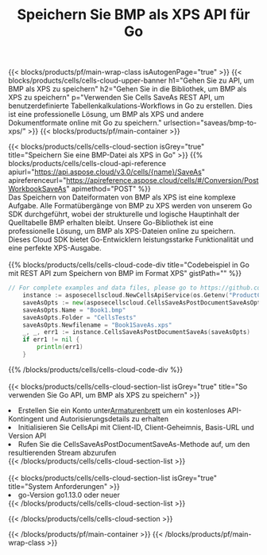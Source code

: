 ﻿---
title:  Speichern Sie BMP als XPS API für Go
description:  Verwenden Sie das Cloud SDK Aspose.Cells für Go, um die Datei im Format BMP als Datei im Format XPS zu speichern.
url: /de/go/saveas/bmp-to-xps/
---
{{< blocks/products/pf/main-wrap-class isAutogenPage="true" >}}
{{< blocks/products/cells/cells-cloud-upper-banner h1="Gehen Sie zu API, um BMP als XPS zu speichern" h2="Gehen Sie in die Bibliothek, um BMP als XPS zu speichern" p="Verwenden Sie Cells SaveAs REST API, um benutzerdefinierte Tabellenkalkulations-Workflows in Go zu erstellen. Dies ist eine professionelle Lösung, um BMP als XPS und andere Dokumentformate online mit Go zu speichern." urlsection="saveas/bmp-to-xps/" >}}
{{< blocks/products/pf/main-container >}}

{{< blocks/products/cells/cells-cloud-section isGrey="true" title="Speichern Sie eine BMP-Datei als XPS in Go" >}}
{{% blocks/products/cells/cells-cloud-api-reference apiurl="https://api.aspose.cloud/v3.0/cells/{name}/SaveAs" apireferenceurl="https://apireference.aspose.cloud/cells/#/Conversion/PostWorkbookSaveAs" apimethod="POST" %}}
<br/>
Das Speichern von Dateiformaten von BMP als XPS ist eine komplexe Aufgabe. Alle Formatübergänge von BMP zu XPS werden von unserem Go SDK durchgeführt, wobei der strukturelle und logische Hauptinhalt der Quelltabelle BMP erhalten bleibt. Unsere Go-Bibliothek ist eine professionelle Lösung, um BMP als XPS-Dateien online zu speichern. Dieses Cloud SDK bietet Go-Entwicklern leistungsstarke Funktionalität und eine perfekte XPS-Ausgabe.
<br/>
<br/>
{{% blocks/products/cells/cells-cloud-code-div title="Codebeispiel in Go mit REST API zum Speichern von BMP im Format XPS" gistPath="" %}}
  
```go
// For complete examples and data files, please go to https://github.com/aspose-cells-cloud/aspose-cells-cloud-go/
    instance := asposecellscloud.NewCellsApiService(os.Getenv("ProductClientId"), os.Getenv("ProductClientSecret"))
    saveAsOpts := new(asposecellscloud.CellsSaveAsPostDocumentSaveAsOpts)
    saveAsOpts.Name = "Book1.bmp"
    saveAsOpts.Folder = "CellsTests"
    saveAsOpts.Newfilename = "Book1SaveAs.xps"
    _, _, err1 := instance.CellsSaveAsPostDocumentSaveAs(saveAsOpts)
    if err1 != nil {
	    println(err1)
    }
```
  
{{% /blocks/products/cells/cells-cloud-code-div %}}
<br/>
<br/>
{{< blocks/products/cells/cells-cloud-section-list isGrey="true" title="So verwenden Sie Go API, um BMP als XPS zu speichern" >}}
<li> Erstellen Sie ein Konto unter<a href="https://dashboard.aspose.cloud/">Armaturenbrett</a> um ein kostenloses API-Kontingent und Autorisierungsdetails zu erhalten</li>
<li>Initialisieren Sie CellsApi mit Client-ID, Client-Geheimnis, Basis-URL und Version API</li>
<li>Rufen Sie die CellsSaveAsPostDocumentSaveAs-Methode auf, um den resultierenden Stream abzurufen</li>
{{< /blocks/products/cells/cells-cloud-section-list >}}
<br/>
<br/>
{{< blocks/products/cells/cells-cloud-section-list isGrey="true" title="System Anforderungen" >}}
<li>go-Version go1.13.0 oder neuer</li>
{{< /blocks/products/cells/cells-cloud-section-list >}}

{{< /blocks/products/cells/cells-cloud-section >}}

{{< /blocks/products/pf/main-container >}}
{{< /blocks/products/pf/main-wrap-class >}}
